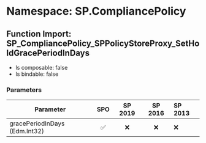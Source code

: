 # Namespace: SP.CompliancePolicy

## Function Import: SP_CompliancePolicy_SPPolicyStoreProxy_SetHoldGracePeriodInDays

- Is composable: false
- Is bindable: false

### Parameters

Parameter | SPO | SP 2019 | SP 2016 | SP 2013
----------|:---:|:-------:|:-------:|:-------
gracePeriodInDays (Edm.Int32) | ✅ | ❌ | ❌ | ❌
